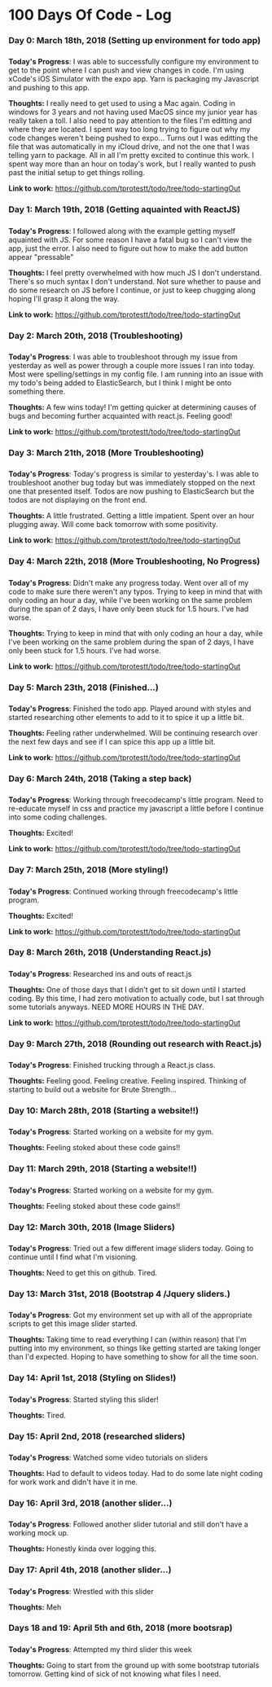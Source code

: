 # 100 Days Of Code - Log

### Day 0: March 18th, 2018 (Setting up environment for todo app)
##### 

**Today's Progress**: I was able to successfully configure my environment to get to the point where I can push and view changes in code. I'm using xCode's iOS Simulator with the expo app. Yarn is packaging my Javascript and pushing to this app. 

**Thoughts:** I really need to get used to using a Mac again. Coding in windows for 3 years and not having used MacOS since my junior year has really taken a toll. I also need to pay attention to the files I'm editting and where they are located. I spent way too long trying to figure out why my code changes weren't being pushed to expo... Turns out I was editting the file that was automatically in my iCloud drive, and not the one that I was telling yarn to package. All in all I'm pretty excited to continue this work. I spent way more than an hour on today's work, but I really wanted to push past the initial setup to get things rolling. 

**Link to work:** https://github.com/tprotestt/todo/tree/todo-startingOut

### Day 1: March 19th, 2018 (Getting aquainted with ReactJS)
##### 

**Today's Progress**: I followed along with the example getting myself aquainted with JS. For some reason I have a fatal bug so I can't view the app, just the error. I also need to figure out how to make the add button appear "pressable" 

**Thoughts:** I feel pretty overwhelmed with how much JS I don't understand. There's so much syntax I don't understand. Not sure whether to pause and do some research on JS before I continue, or just to keep chugging along hoping I'll grasp it along the way. 

**Link to work:** https://github.com/tprotestt/todo/tree/todo-startingOut

### Day 2: March 20th, 2018 (Troubleshooting)
##### 

**Today's Progress**: I was able to troubleshoot through my issue from yesterday as well as power through a couple more issues I ran into today. Most were spelling/settings in my config file. I am running into an issue with my todo's being added to ElasticSearch, but I think I might be onto something there.  

**Thoughts:** A few wins today! I'm getting quicker at determining causes of bugs and becoming further acquainted with react.js. Feeling good!

**Link to work:** https://github.com/tprotestt/todo/tree/todo-startingOut

### Day 3: March 21th, 2018 (More Troubleshooting)
##### 

**Today's Progress**: Today's progress is similar to yesterday's. I was able to troubleshoot another bug today but was immediately stopped on the next one that presented itself. Todos are now pushing to ElasticSearch but the todos are not displaying on the front end.   

**Thoughts:** A little frustrated. Getting a little impatient. Spent over an hour plugging away. Will come back tomorrow with some positivity. 

**Link to work:** https://github.com/tprotestt/todo/tree/todo-startingOut

### Day 4: March 22th, 2018 (More Troubleshooting, No Progress)
##### 

**Today's Progress**: Didn't make any progress today. Went over all of my code to make sure there weren't any typos. Trying to keep in mind that with only coding an hour a day, while I've been working on the same problem during the span of 2 days, I have only been stuck for 1.5 hours. I've had worse. 

**Thoughts:** Trying to keep in mind that with only coding an hour a day, while I've been working on the same problem during the span of 2 days, I have only been stuck for 1.5 hours. I've had worse.  

**Link to work:** https://github.com/tprotestt/todo/tree/todo-startingOut

### Day 5: March 23th, 2018 (Finished...)
##### 

**Today's Progress**: Finished the todo app. Played around with styles and started researching other elements to add to it to spice it up a little bit. 

**Thoughts:** Feeling rather underwhelmed. Will be continuing research over the next few days and see if I can spice this app up a little bit.   

**Link to work:** https://github.com/tprotestt/todo/tree/todo-startingOut

### Day 6: March 24th, 2018 (Taking a step back)
##### 

**Today's Progress**: Working through freecodecamp's little program. Need to re-educate myself in css and practice my javascript a little before I continue into some coding challenges. 

**Thoughts:** Excited!   

**Link to work:** https://github.com/tprotestt/todo/tree/todo-startingOut
### Day 7: March 25th, 2018 (More styling!)
##### 

**Today's Progress**: Continued working through freecodecamp's little program. 

**Thoughts:** Excited!   

**Link to work:** https://github.com/tprotestt/todo/tree/todo-startingOut

### Day 8: March 26th, 2018 (Understanding React.js)
##### 

**Today's Progress**: Researched ins and outs of react.js 

**Thoughts:** One of those days that I didn't get to sit down until I started coding. By this time, I had zero motivation to actually code, but I sat through some tutorials anyways. NEED MORE HOURS IN THE DAY.   

**Link to work:** https://github.com/tprotestt/todo/tree/todo-startingOut

### Day 9: March 27th, 2018 (Rounding out research with React.js)
##### 

**Today's Progress**: Finished trucking through a React.js class.  

**Thoughts:** Feeling good. Feeling creative. Feeling inspired. Thinking of starting to build out a website for Brute Strength...



### Day 10: March 28th, 2018 (Starting a website!!)
##### 

**Today's Progress**: Started working on a website for my gym.  

**Thoughts:** Feeling stoked about these code gains!!



### Day 11: March 29th, 2018 (Starting a website!!)
##### 

**Today's Progress**: Started working on a website for my gym.  

**Thoughts:** Feeling stoked about these code gains!!



### Day 12: March 30th, 2018 (Image Sliders)
##### 

**Today's Progress**: Tried out a few different image sliders today. Going to continue until I find what I'm visioning.  

**Thoughts:** Need to get this on github. Tired.



### Day 13: March 31st, 2018 (Bootstrap 4 /Jquery sliders.)
##### 

**Today's Progress**: Got my environment set up with all of the appropriate scripts to get this image slider started.   

**Thoughts:** Taking time to read everything I can (within reason) that I'm putting into my environment, so things like getting started are taking longer than I'd expected. Hoping to have something to show for all the time soon.



### Day 14: April 1st, 2018 (Styling on Slides!)
##### 

**Today's Progress**: Started styling this slider!   

**Thoughts:** Tired.

### Day 15: April 2nd, 2018 (researched sliders)
##### 

**Today's Progress**: Watched some video tutorials on sliders  

**Thoughts:** Had to default to videos today. Had to do some late night coding for work work and didn't have it in me. 

### Day 16: April 3rd, 2018 (another slider...)
##### 

**Today's Progress**: Followed another slider tutorial and still don't have a working mock up.   

**Thoughts:** Honestly kinda over logging this.  

### Day 17: April 4th, 2018 (another slider...)
##### 

**Today's Progress**: Wrestled with this slider   

**Thoughts:** Meh  

### Days 18 and 19: April 5th and 6th, 2018 (more bootsrap)
##### 

**Today's Progress**: Attempted my third slider this week  

**Thoughts:** Going to start from the ground up with some bootstrap tutorials tomorrow. Getting kind of sick of not knowing what files I need.  



